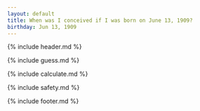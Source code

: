```yaml
---
layout: default
title: When was I conceived if I was born on June 13, 1909?
birthday: Jun 13, 1909
---
```


{% include header.md %}

{% include guess.md %}

{% include calculate.md %}

{% include safety.md %}

{% include footer.md %}



